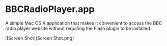 # BBCRadioPlayer.app

A simple Mac OS X application that makes it convenient to access the BBC radio player website without requiring the Flash plugin to be installed.

![Screen Shot](Screen Shot.png)